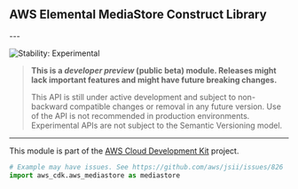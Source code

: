 ## AWS Elemental MediaStore Construct Library

<html></html>---


![Stability: Experimental](https://img.shields.io/badge/stability-Experimental-important.svg?style=for-the-badge)

> **This is a *developer preview* (public beta) module. Releases might lack important features and might have
> future breaking changes.**
>
> This API is still under active development and subject to non-backward
> compatible changes or removal in any future version. Use of the API is not recommended in production
> environments. Experimental APIs are not subject to the Semantic Versioning model.

---
<html></html>

This module is part of the [AWS Cloud Development Kit](https://github.com/aws/aws-cdk) project.

```python
# Example may have issues. See https://github.com/aws/jsii/issues/826
import aws_cdk.aws_mediastore as mediastore
```
